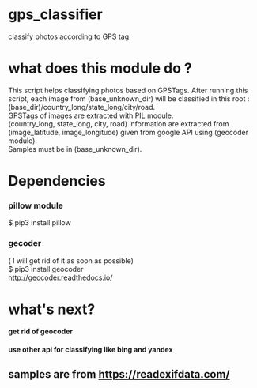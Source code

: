 # gps_classifier
classify photos according to GPS tag

# what does this module do ?
This script helps classifying photos based on GPSTags.
After running this script, each image from (base_unknown_dir) will be classified in this root : (base_dir)/country_long/state_long/city/road.  
GPSTags of images are extracted with PIL module.  
(country_long, state_long, city, road) information are extracted from (image_latitude, image_longitude) given from google API using (geocoder module).  
Samples must be in (base_unknown_dir).  

# Dependencies
### pillow module
$ pip3 install pillow
### gecoder
( I will get rid of it as soon as possible)  
$ pip3 install geocoder  
http://geocoder.readthedocs.io/


# what's next?
#### get rid of geocoder
#### use other api for classifying like bing and yandex

## samples are from https://readexifdata.com/
